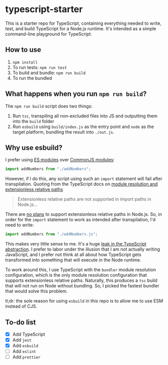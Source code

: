 # typescript-starter
This is a starter repo for TypeScript, containing everything needed to write, test, and build TypeScript for a Node.js runtime. It's intended as a simple command-line playground for TypeScript.

## How to use
1. `npm install`
2. To run tests: `npm run test`
3. To build and bundle: `npm run build`
4. To run the bundled 

## What happens when you run `npm run build`?
The `npm run build` script does two things:
1. Run `tsc`, transpiling all non-excluded files into JS and outputting them into the `build` folder
2. Run `esbuild` using `build/index.js` as the entry point and `node` as the target platform, bundling the result into `./out.js`.

## Why use esbuild?
I prefer using [ES modules](https://nodejs.org/api/esm.html#modules-ecmascript-modules) over [CommonJS modules](https://nodejs.org/api/modules.html#modules-commonjs-modules):

```ts
import addNumbers from "./addNumbers";
```

However, if I do this, any script using such an `import` statement will fail after transpilation. Quoting from the TypeScript docs on [module resolution and extensionless relative paths](https://www.typescriptlang.org/docs/handbook/modules/reference.html#extensionless-relative-paths)

> Extensionless relative paths are not supported in import paths in Node.js...

There are [no plans](https://github.com/nodejs/node/issues/46006) to support extensionless relative paths in Node.js. So, in order for the `import` statement to work as intended after transpilation, I'd need to write:

```ts
import addNumbers from "./addNumbers.js";
```

This makes very little sense to me. It's a huge [leak in the TypeScript abstraction](https://www.joelonsoftware.com/2002/11/11/the-law-of-leaky-abstractions/). I prefer to labor under the illusion that I am not actually writing JavaScript, and I prefer not think at all about how TypeScript gets transformed into something that will execute in the Node runtime.

To work around this, I use TypeScript with the `bundler` module resolution configuration, which is the only module resolution configuration that supports extensionless relative paths. Naturally, this produces a `tsc` build that will not run on Node without bundling. So, I picked the fastest bundler that would solve this problem.

tl;dr: the sole reason for using `esbuild` in this repo is to allow me to use ESM instead of CJS.

## To-do list
- [x] Add TypeScript
- [x] Add `jest`
- [x] Add `esbuild`
- [ ] Add `eslint`
- [ ] Add `prettier`
